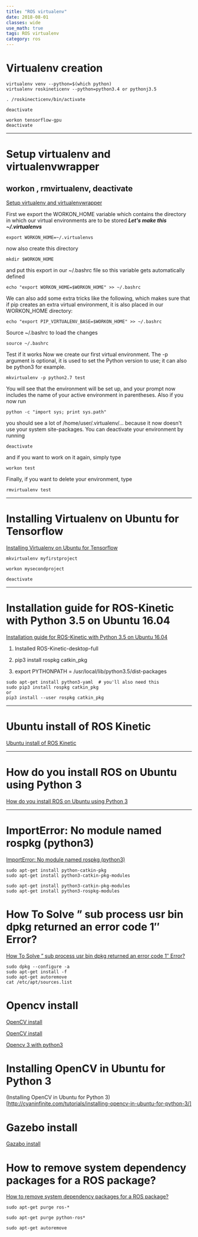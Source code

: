 ```yaml
---
title: "ROS virtualenv"
date: 2018-08-01
classes: wide
use_math: true
tags: ROS virtualenv 
category: ros
---
```


# Virtualenv creation
```shell
virtualenv venv --python=$(which python)
virtualenv roskineticenv --python=python3.4 or pythonj3.5

. /roskinecticenv/bin/activate

deactivate
```

```
workon tensorflow-gpu
deactivate
```

- - - 

# Setup virtualenv and virtualenvwrapper
## workon , rmvirtualenv, deactivate

[Setup virtualenv and virtualenvwrapper](https://askubuntu.com/questions/244641/how-to-set-up-and-use-a-virtual-python-environment-in-ubuntu)

First we export the WORKON_HOME variable which contains the directory in which our virtual environments are to be stored
***Let's make this ~/.virtualenvs***


```
export WORKON_HOME=~/.virtualenvs
```

now also create this directory

```
mkdir $WORKON_HOME
```
and put this export in our ~/.bashrc file so this variable gets automatically defined
```
echo "export WORKON_HOME=$WORKON_HOME" >> ~/.bashrc
```
We can also add some extra tricks like the following, which makes sure that if pip creates an extra virtual environment, it is also placed in our WORKON_HOME directory:
```
echo "export PIP_VIRTUALENV_BASE=$WORKON_HOME" >> ~/.bashrc 
```
Source ~/.bashrc to load the changes
```
source ~/.bashrc
```
Test if it works
Now we create our first virtual environment. The -p argument is optional, it is used to set the Python version to use; it can also be python3 for example.
```
mkvirtualenv -p python2.7 test
```
You will see that the environment will be set up, and your prompt now includes the name of your active environment in parentheses. Also if you now run
```
python -c "import sys; print sys.path"
```
you should see a lot of /home/user/.virtualenv/... because it now doesn't use your system site-packages.
You can deactivate your environment by running
```
deactivate
```
and if you want to work on it again, simply type
```
workon test
```
Finally, if you want to delete your environment, type
```
rmvirtualenv test
```
- - - 

# Installing Virtualenv on Ubuntu for Tensorflow
[Installing Virtualenv on Ubuntu for Tensorflow](http://www.pradeepadiga.me/blog/2017/03/24/installing-virtualenv-on-ubuntu-for-tensorflow/)

```
mkvirtualenv myfirstproject

workon mysecondproject

deactivate
```

- - -

# Installation guide for ROS-Kinetic with Python 3.5 on Ubuntu 16.04
[Installation guide for ROS-Kinetic with Python 3.5 on Ubuntu 16.04](https://stackoverflow.com/questions/49758578/installation-guide-for-ros-kinetic-with-python-3-5-on-ubuntu-16-04)

1) Installed ROS-Kinetic-desktop-full

2) pip3 install rospkg catkin_pkg

3) export PYTHONPATH = /usr/local/lib/python3.5/dist-packages
```
sudo apt-get install python3-yaml  # you'll also need this
sudo pip3 install rospkg catkin_pkg
or
pip3 install --user rospkg catkin_pkg
```

- - -

# Ubuntu install of ROS Kinetic
[Ubuntu install of ROS Kinetic](http://wiki.ros.org/kinetic/Installation/Ubuntu)

- - -

# How do you install ROS on Ubuntu using Python 3
[How do you install ROS on Ubuntu using Python 3](https://www.reddit.com/r/robotics/comments/3d48au/how_do_you_install_ros_on_ubuntu_using_python_3/)

- - - 

# ImportError: No module named rospkg (python3) 
[ImportError: No module named rospkg (python3) ](https://answers.ros.org/question/245967/importerror-no-module-named-rospkg-python3-solved/)

```
sudo apt-get install python-catkin-pkg
sudo apt-get install python3-catkin-pkg-modules

sudo apt-get install python3-catkin-pkg-modules
sudo apt-get install python3-rospkg-modules
```

# How To Solve ” sub process usr bin dpkg returned an error code 1″ Error?
[How To Solve ” sub process usr bin dpkg returned an error code 1″ Error?](https://www.poftut.com/solve-sub-process-usr-bin-dpkg-returned-error-code-1-error/)

```
sudo dpkg --configure -a
sudo apt-get install -f
sudo apt-get autoremove
cat /etc/apt/sources.list
```

# Opencv install
[OpenCV install](https://askubuntu.com/questions/783956/how-to-install-opencv-3-1-for-python-3-5-on-ubuntu-16-04-lts)

[OpenCV install](http://www.techgazet.com/install-opencv/)

[Opencv 3 with python3](https://www.pyimagesearch.com/2016/12/05/macos-install-opencv-3-and-python-3-5/)

# Installing OpenCV in Ubuntu for Python 3
(Installing OpenCV in Ubuntu for Python 3)[http://cyaninfinite.com/tutorials/installing-opencv-in-ubuntu-for-python-3/]


# Gazebo install
[Gazabo install](http://gazebosim.org/tutorials?tut=install_ubuntu)

# How to remove system dependency packages for a ROS package?
[How to remove system dependency packages for a ROS package?](https://askubuntu.com/questions/885734/how-to-remove-system-dependency-packages-for-a-ros-package)

```
sudo apt-get purge ros-*

sudo apt-get purge python-ros*

sudo apt-get autoremove
```
